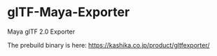 # glTF-Maya-Exporter
Maya glTF 2.0 Exporter

The prebuild binary is here: https://kashika.co.jp/product/gltfexporter/
